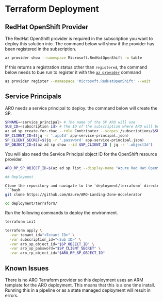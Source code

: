 # Terraform Deployment

## RedHat OpenShift Provider

The RedHat OpenShift provider is required in the subscription you want to deploy this solution into. The command below will show if the provider has been registered in the subscription.

```bash
az provider show --namespace Microsoft.RedHatOpenShift -o table
```

If this returns a registration status other than `registered`, the command below needs to bue run to register it with the [`az provider`](https://docs.microsoft.com/en-us/cli/azure/provider?view=azure-cli-latest) command

```bash
az provider register --namespace 'Microsoft.RedHatOpenShift' --wait
```

## Service Principals

ARO needs a service principal to deploy. the command below will create the SP.

```bash
SPNAME=<service_principal> # The name of the SP ARO will use
SUB_ID=<subscription id> # The ID of the subscription where ARO will be deployed
az ad sp create-for-rbac --role Contributor --scopes /subscriptions/$SUB_ID --name $SPNAME > app-service-principal.json
SP_CLIENT_ID=$(jq -r '.appId' app-service-principal.json)
SP_CLIENT_SECRET=$(jq -r '.password' app-service-principal.json)
SP_OBJECT_ID=$(az ad sp show --id $SP_CLIENT_ID | jq -r '.objectId')
```

You will also need the Service Principal object ID for the OpenShift resource provider.

```bash
ARO_RP_SP_OBJECT_ID=$(az ad sp list --display-name "Azure Red Hat OpenShift RP" --query [0].objectId -o tsv)```

## Deployment

Clone the repository and navigate to the `deployment/terraform` directory.
```bash
git clone https://github.com/Azure/ARO-Landing-Zone-Accelerator

cd deployment/terraform/
```

Run the following commands to deploy the environment.

```bash
terraform init

terraform apply \
  -var tenant_id="<Tenant ID>" \
  -var subscription_id="<Sub ID>" \
  -var aro_sp_object_id="$SP_OBJECT_ID" \
  -var aro_sp_password="$SP_CLIENT_SECRET" \
  -var aro_rp_object_id="$ARO_RP_SP_OBJECT_ID"
```

## Known Issues

There is no ARO Terraform provider so this deployment uses an ARM template for the ARO deployment. This means that this is a one time install. Running this in a pipeline or as a state managed deployment will result in errors.
